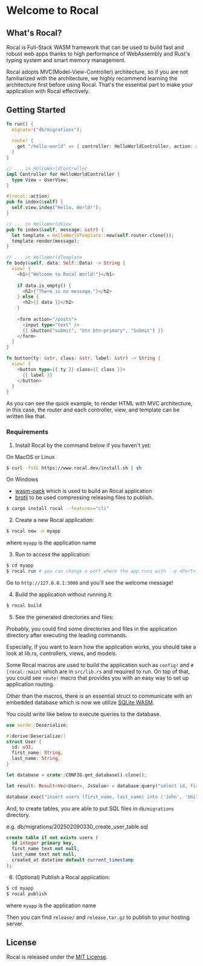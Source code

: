 # Welcome to Rocal

## What's Rocal?

Rocal is Full-Stack WASM framework that can be used to build fast and robust web apps thanks to high performance of WebAssembly and Rust's typing system and smart memory management.

Rocal adopts MVC(Model-View-Controller) architecture, so if you are not familiarized with the architecture, we highly recommend learning the architecture first before using Rocal. That's the essential part to make your application with Rocal effectively.

## Getting Started

```rust
fn run() {
  migrate!("db/migrations");
  
  route! {
    get "/hello-world" => { controller: HelloWorldController, action: index, view: HelloWorldView }
  }
}

// ... in HelloWorldController
impl Controller for HelloWorldController {
  type View = UserView;
}

#[rocal::action]
pub fn index(&self) {
  self.view.index("Hello, World!");
}

// ... in HelloWorldView
pub fn index(&self, message: &str) {
  let template = HelloWorldTemplate::new(self.router.clone());
  template.render(message);
}

// ... in HelloWorldTemplate
fn body(&self, data: Self::Data) -> String {
  view! {
    <h1>{"Welcome to Rocal World!"}</h1>
	
    if data.is_empty() {
      <h2>{"There is no message."}</h2>
    } else {	
      <h2>{{ data }}</h2>
    }
   	
    <form action="/posts">
      <input type="text" />
      {{ &button("submit", "btn btn-primary", "Submit") }}
    </form>
  }
}

fn button(ty: &str, class: &str, label: &str) -> String {
  view! {
    <button type={{ ty }} class={{ class }}>
      {{ label }}
    </button>
  }
}
```
As you can see the quick example, to render HTML with MVC architecture, in this case, the router and each controller, view, and template can be written like that.

### Requirements
1. Install Rocal by the command below if you haven't yet:

On MacOS or Linux

```bash
$ curl -fsSL https://www.rocal.dev/install.sh | sh
```

On Windows
- [wasm-pack](https://rustwasm.github.io/wasm-pack/installer/) which is used to build an Rocal application
- [brotli](https://github.com/google/brotli) to be used compressing releasing files to publish.

```bash
$ cargo install rocal --features="cli"
```

2. Create a new Rocal application:

```bash
$ rocal new -n myapp
```

where `myapp` is the application name

3. Run to access the application:

```bash
$ cd myapp
$ rocal run # you can change a port where the app runs with `-p <Port>`. An app runs on 3000 by default
```

Go to `http://127.0.0.1:3000` and you'll see the welcome message!

4. Build the application without running it:

```bash
$ rocal build
```

5. See the generated directories and files:

Probably, you could find some directories and files in the application directory after executing the leading commands.

Especially, if you want to learn how the application works, you should take a look at lib.rs, controllers, views, and models. 

Some Rocal macros are used to build the application such as `config!` and `#[rocal::main]` which are in `src/lib.rs` and required to run. On top of that, you could see `route!` macro that provides you with an easy way to set up application routing.

Other than the macros, there is an essential struct to communicate with an embedded database which is now we utilize [SQLite WASM](https://sqlite.org/wasm/doc/trunk/index.md).

You could write like below to execute queries to the database.

```rust
use serde::Deserialize;

#[derive(Deserialize)]
struct User {
  id: u32,
  first_name: String,
  last_name: String,
}

let database = crate::CONFIG.get_database().clone();

let result: Result<Vec<User>, JsValue> = database.query("select id, first_name, last_name from users;").await;

database.exec("insert users (first_name, last_name) into ('John', 'Smith');").await;
```

And, to create tables, you are able to put SQL files in `db/migrations` directory.

e.g. db/migrations/202502090330_create_user_table.sql

```sql
create table if not exists users (
  id integer primary key,
  first_name text not null,
  last_name text not null,
  created_at datetime default current_timestamp
);
```

6. (Optional) Publish a Rocal application:
```bash
$ cd myapp
$ rocal publish
```

where `myapp` is the application name

Then you can find `release/` and `release.tar.gz` to publish to your hosting server.


## License

Rocal is released under the [MIT License](https://opensource.org/licenses/MIT).
